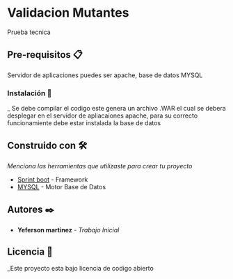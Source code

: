 # Validacion Mutantes

Prueba tecnica



## Pre-requisitos 📋

Servidor de aplicaciones puedes ser apache, base de datos MYSQL



### Instalación 🔧

_ Se debe compilar el codigo este genera un archivo .WAR el cual se debera desplegar en el servidor de apliacaiones apache, para su correcto funcionamiente debe estar instalada la base de datos





## Construido con 🛠️

_Menciona las herramientas que utilizaste para crear tu proyecto_

* [Sprint boot](https://spring.io/projects/spring-boot) - Framework
* [MYSQL](https://www.mysql.com/) - Motor Base de Datos


## Autores ✒️



* **Yeferson martinez** - *Trabajo Inicial* 


## Licencia 📄
_Este proyecto esta bajo licencia de codigo abierto



